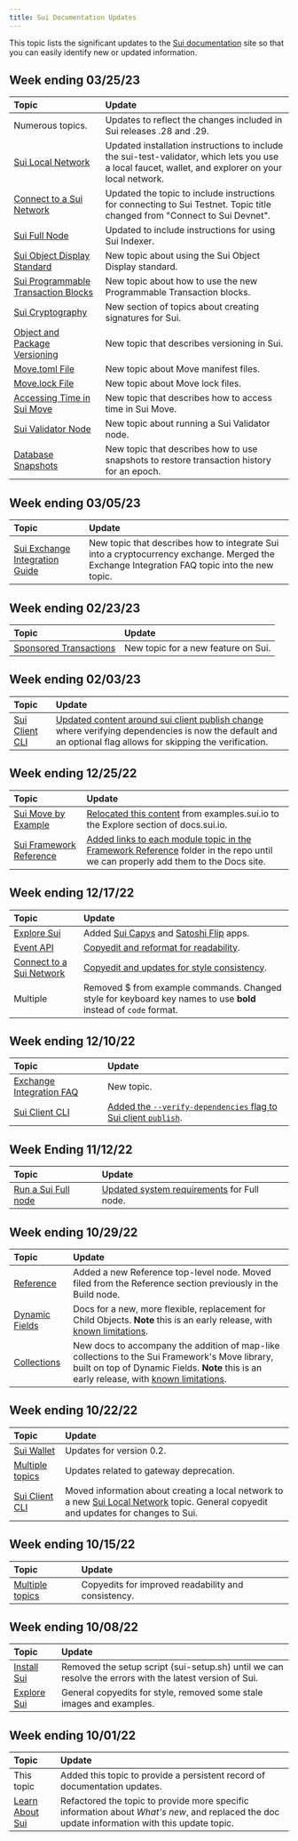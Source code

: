 ```yaml
---
title: Sui Documentation Updates
---
```


This topic lists the significant updates to the [Sui documentation](https://docs.sui.io) site so that you can easily identify new or updated information.

## Week ending 03/25/23

| Topic | Update | 
| :------ | :------- |
| Numerous topics. | Updates to reflect the changes included in Sui releases .28 and .29. |
| [Sui Local Network](../build/sui-local-network.md) | Updated installation instructions to include the sui-test-validator, which lets you use a local faucet, wallet, and explorer on your local network. |
| [Connect to a Sui Network](../build/connect-sui-network.md) | Updated the topic to include instructions for connecting to Sui Testnet. Topic title changed from "Connect to Sui Devnet". |
| [Sui Full Node](../build/fullnode.md) | Updated to include instructions for using Sui Indexer. |
| [Sui Object Display Standard](../build/sui-object-display.md) | New topic about using the Sui Object Display standard. |
| [Sui Programmable Transaction Blocks](../build/prog-trans-ts-sdk.md) | New topic about how to use the new Programmable Transaction blocks. |
| [Sui Cryptography](../learn/cryptography/index.md) | New section of topics about creating signatures for Sui. |
| [Object and Package Versioning](../learn/object-package-versions.md) | New topic that describes versioning in Sui. |
| [Move.toml File](../build/move/manifest.md) | New topic about Move manifest files. |
| [Move.lock File](../build/move/lock-file.md) | New topic about Move lock files. |
| [Accessing Time in Sui Move](../build/move/time.md) | New topic that describes how to access time in Sui Move. |
| [Sui Validator Node](../build/validator-node.md) | New topic about running a Sui Validator node. |
| [Database Snapshots](../build/snapshot.md) | New topic that describes how to use snapshots to restore transaction history for an epoch. |



## Week ending 03/05/23

| Topic | Update | 
| :------ | :------- |
| [Sui Exchange Integration Guide](../learn/exchange-integration-guide.md) | New topic that describes how to integrate Sui into a cryptocurrency exchange. Merged the Exchange Integration FAQ topic into the new topic. |

## Week ending 02/23/23

| Topic | Update | 
| :------ | :------- |
| [Sponsored Transactions](../learn/sponsored-transactions.md) | New topic for a new feature on Sui. |


## Week ending 02/03/23

| Topic | Update | 
| :------ | :------- |
| [Sui Client CLI](../build/cli-client.md) | [Updated content around sui client publish change](https://github.com/MystenLabs/sui/pull/7632) where verifying dependencies is now the default and an optional flag allows for skipping the verification. |

## Week ending 12/25/22

| Topic | Update | 
| :------ | :------- |
| [Sui Move by Example](../explore/move-examples/index.md) | [Relocated this content](https://github.com/MystenLabs/sui/pull/6957) from examples.sui.io to the Explore section of docs.sui.io. |
| [Sui Framework Reference](../reference/framework/index.md) | [Added links to each module topic in the Framework Reference](https://github.com/MystenLabs/sui/pull/6958) folder in the repo until we can properly add them to the Docs site. |


## Week ending 12/17/22

| Topic | Update | 
| :------ | :------- |
| [Explore Sui](../explore/index.md) | Added [Sui Capys](https://docs.sui.io/) and [Satoshi Flip](https://satoshi-flip.sui.io/) apps. |
| [Event API](../build/event_api.md) | [Copyedit and reformat for readability](https://github.com/MystenLabs/sui/pull/6718). |
| [Connect to a Sui Network](../build/connect-sui-network.md) | [Copyedit and updates for style consistency](https://github.com/MystenLabs/sui/pull/6715/files#diff-33791b72aa9e90e09f1b9f85972b29b605e388dff5130b2cdd9417a6946c8012).
| Multiple | Removed $ from example commands. Changed style for keyboard key names to use **bold** instead of `code` format. |


## Week ending 12/10/22

| Topic | Update | 
| :------ | :------- |
| [Exchange Integration FAQ](../learn/exchange-integration-faq.md) | New topic. |
| [Sui Client CLI](../build/cli-client.md) | [Added the `--verify-dependencies` flag to Sui client `publish`](https://github.com/MystenLabs/sui/pull/6601). |

## Week Ending 11/12/22

| Topic | Update | 
| :------ | :------- |
| [Run a Sui Full node](../build/fullnode.md) | [Updated system requirements](https://github.com/MystenLabs/sui/pull/6033) for Full node. |

## Week ending 10/29/22

| Topic | Update | 
| :------ | :------- |
| [Reference](../reference) | Added a new Reference top-level node. Moved filed from the Reference section previously in the Build node. |
| [Dynamic Fields](../build/programming-with-objects/ch5-dynamic-fields.md) | Docs for a new, more flexible, replacement for Child Objects.  **Note** this is an early release, with [known limitations](../build/programming-with-objects/ch5-dynamic-fields.md#current-limitations). |
| [Collections](../build/programming-with-objects/ch6-collections.md) | New docs to accompany the addition of map-like collections to the Sui Framework's Move library, built on top of Dynamic Fields. **Note** this is an early release, with [known limitations](../build/programming-with-objects/ch6-collections.md#current-limitations). |

## Week ending 10/22/22

| Topic | Update | 
| :------ | :------- |
| [Sui Wallet](../explore/wallet-browser.md) | Updates for version 0.2. |
| [Multiple topics](https://github.com/MystenLabs/sui/pull/5266) | Updates related to gateway deprecation. |
| [Sui Client CLI](../build/cli-client.md) | Moved information about creating a local network to a new [Sui Local Network](../build/sui-local-network.md) topic. General copyedit and updates for changes to Sui. |

## Week ending 10/15/22

| Topic | Update | 
| :------ | :------- |
| [Multiple topics](https://github.com/MystenLabs/sui/pull/4960/files) | Copyedits for improved readability and consistency. |

## Week ending 10/08/22

| Topic | Update | 
| :------ | :------- |
| [Install Sui](../build/install.md) | Removed the setup script (sui-setup.sh) until we can resolve the errors with the latest version of Sui. |
| [Explore Sui](../explore/index.md) | General copyedits for style, removed some stale images and examples. |

## Week ending 10/01/22

| Topic | Update | 
| :------ | :------- |
| This topic | Added this topic to provide a persistent record of documentation updates. |
| [Learn About Sui](../learn/index.md) | Refactored the topic to provide more specific information about *What's new*, and replaced the doc update information with this update topic. |
